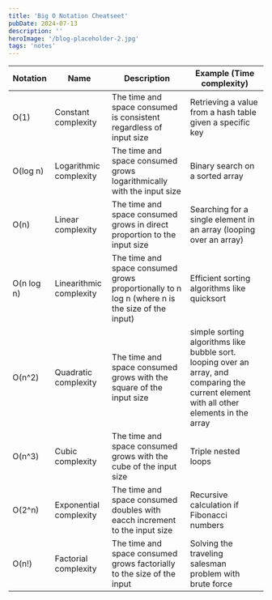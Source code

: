 ```yaml
---
title: 'Big O Notation Cheatseet'
pubDate: 2024-07-13
description: ''
heroImage: '/blog-placeholder-2.jpg'
tags: 'notes'
---
```


|Notation   |Name   |Description   |Example (Time complexity)   |
|---|---|---|---|
|  O(1) | Constant complexity   | The time and space consumed is consistent regardless of input size   | Retrieving a value from a hash table given a specific key   |
| O(log n)   | Logarithmic complexity   | The time and space consumed grows logarithmically with the input size   | Binary search on a sorted array   |
|O(n)   | Linear complexity   | The time and space consumed grows in direct proportion to the input size   | Searching for a single element in an array (looping over an array)   |
| O(n log n)   | Linearithmic complexity  | The time and space consumed grows proportionally to n log n (where n is the size of the input)   | Efficient sorting algorithms like quicksort  |
| O(n^2)  | Quadratic complexity  | The time and space consumed grows with the square of the input size   | simple sorting algorithms like bubble sort. looping over an array, and comparing the current element with all other elements in the array   |
| O(n^3)  | Cubic complexity  | The time and space consumed grows with the cube of the input size  | Triple nested loops   |
| O(2^n)  | Exponential complexity   | The time and space consumed doubles with eacch increment to the input size   | Recursive calculation if Fibonacci numbers   |
| O(n!)   | Factorial complexity   | The time and space consumed grows factorially to the size of the input   | Solving the traveling salesman problem with brute force   |
